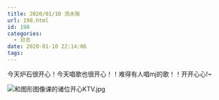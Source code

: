 ```yaml
---
title: 2020/01/10 流水账
url: 198.html
id: 198
categories:
  - 日志
date: 2020-01-10 22:14:06
tags:
---
```


今天炉石很开心！今天唱歌也很开心！！难得有人唱mj的歌！！开开心心!~

![和图形图像课的诸位开心KTV.jpg](https://i.loli.net/2020/10/02/jK4vZbAmLIWnRYo.jpg)
